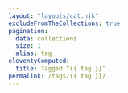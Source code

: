 ```yaml
---
layout: "layouts/cat.njk"
excludeFromTheCollections: true
pagination:
  data: collections
  size: 1
  alias: tag
eleventyComputed:
  title: Tagged “{{ tag }}”
permalink: /tags/{{ tag }}/
---
```

